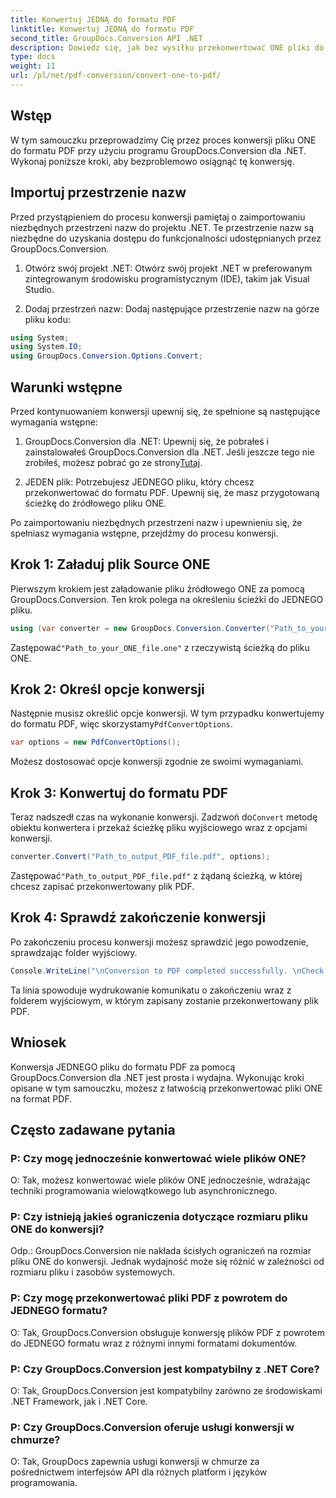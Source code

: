 ```yaml
---
title: Konwertuj JEDNĄ do formatu PDF
linktitle: Konwertuj JEDNĄ do formatu PDF
second_title: GroupDocs.Conversion API .NET
description: Dowiedz się, jak bez wysiłku przekonwertować ONE pliki do formatu PDF za pomocą GroupDocs.Conversion dla .NET. Postępuj zgodnie z naszym przewodnikiem krok po kroku.
type: docs
weight: 11
url: /pl/net/pdf-conversion/convert-one-to-pdf/
---
```

## Wstęp

W tym samouczku przeprowadzimy Cię przez proces konwersji pliku ONE do formatu PDF przy użyciu programu GroupDocs.Conversion dla .NET. Wykonaj poniższe kroki, aby bezproblemowo osiągnąć tę konwersję.

## Importuj przestrzenie nazw

Przed przystąpieniem do procesu konwersji pamiętaj o zaimportowaniu niezbędnych przestrzeni nazw do projektu .NET. Te przestrzenie nazw są niezbędne do uzyskania dostępu do funkcjonalności udostępnianych przez GroupDocs.Conversion.

1. Otwórz swój projekt .NET: Otwórz swój projekt .NET w preferowanym zintegrowanym środowisku programistycznym (IDE), takim jak Visual Studio.

2. Dodaj przestrzeń nazw: Dodaj następujące przestrzenie nazw na górze pliku kodu:

```csharp
using System;
using System.IO;
using GroupDocs.Conversion.Options.Convert;
```

## Warunki wstępne

Przed kontynuowaniem konwersji upewnij się, że spełnione są następujące wymagania wstępne:

1.  GroupDocs.Conversion dla .NET: Upewnij się, że pobrałeś i zainstalowałeś GroupDocs.Conversion dla .NET. Jeśli jeszcze tego nie zrobiłeś, możesz pobrać go ze strony[Tutaj](https://releases.groupdocs.com/conversion/net/).

2. JEDEN plik: Potrzebujesz JEDNEGO pliku, który chcesz przekonwertować do formatu PDF. Upewnij się, że masz przygotowaną ścieżkę do źródłowego pliku ONE.

Po zaimportowaniu niezbędnych przestrzeni nazw i upewnieniu się, że spełniasz wymagania wstępne, przejdźmy do procesu konwersji.

## Krok 1: Załaduj plik Source ONE

Pierwszym krokiem jest załadowanie pliku źródłowego ONE za pomocą GroupDocs.Conversion. Ten krok polega na określeniu ścieżki do JEDNEGO pliku.

```csharp
using (var converter = new GroupDocs.Conversion.Converter("Path_to_your_ONE_file.one"))
```

 Zastępować`"Path_to_your_ONE_file.one"` z rzeczywistą ścieżką do pliku ONE.

## Krok 2: Określ opcje konwersji

 Następnie musisz określić opcje konwersji. W tym przypadku konwertujemy do formatu PDF, więc skorzystamy`PdfConvertOptions`.

```csharp
var options = new PdfConvertOptions();
```

Możesz dostosować opcje konwersji zgodnie ze swoimi wymaganiami.

## Krok 3: Konwertuj do formatu PDF

 Teraz nadszedł czas na wykonanie konwersji. Zadzwoń do`Convert` metodę obiektu konwertera i przekaż ścieżkę pliku wyjściowego wraz z opcjami konwersji.

```csharp
converter.Convert("Path_to_output_PDF_file.pdf", options);
```

 Zastępować`"Path_to_output_PDF_file.pdf"` z żądaną ścieżką, w której chcesz zapisać przekonwertowany plik PDF.

## Krok 4: Sprawdź zakończenie konwersji

Po zakończeniu procesu konwersji możesz sprawdzić jego powodzenie, sprawdzając folder wyjściowy.

```csharp
Console.WriteLine("\nConversion to PDF completed successfully. \nCheck output in {0}", outputFolder);
```

Ta linia spowoduje wydrukowanie komunikatu o zakończeniu wraz z folderem wyjściowym, w którym zapisany zostanie przekonwertowany plik PDF.

## Wniosek

Konwersja JEDNEGO pliku do formatu PDF za pomocą GroupDocs.Conversion dla .NET jest prosta i wydajna. Wykonując kroki opisane w tym samouczku, możesz z łatwością przekonwertować pliki ONE na format PDF.

## Często zadawane pytania

### P: Czy mogę jednocześnie konwertować wiele plików ONE?

O: Tak, możesz konwertować wiele plików ONE jednocześnie, wdrażając techniki programowania wielowątkowego lub asynchronicznego.

### P: Czy istnieją jakieś ograniczenia dotyczące rozmiaru pliku ONE do konwersji?

Odp.: GroupDocs.Conversion nie nakłada ścisłych ograniczeń na rozmiar pliku ONE do konwersji. Jednak wydajność może się różnić w zależności od rozmiaru pliku i zasobów systemowych.

### P: Czy mogę przekonwertować pliki PDF z powrotem do JEDNEGO formatu?

O: Tak, GroupDocs.Conversion obsługuje konwersję plików PDF z powrotem do JEDNEGO formatu wraz z różnymi innymi formatami dokumentów.

### P: Czy GroupDocs.Conversion jest kompatybilny z .NET Core?

O: Tak, GroupDocs.Conversion jest kompatybilny zarówno ze środowiskami .NET Framework, jak i .NET Core.

### P: Czy GroupDocs.Conversion oferuje usługi konwersji w chmurze?

O: Tak, GroupDocs zapewnia usługi konwersji w chmurze za pośrednictwem interfejsów API dla różnych platform i języków programowania.